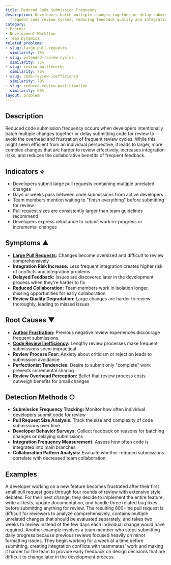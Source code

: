 ```yaml
---
title: Reduced Code Submission Frequency
description: Developers batch multiple changes together or delay submissions to avoid
  frequent code review cycles, reducing feedback quality and integration frequency.
category:
- Process
- Development Workflow
- Team Dynamics
related_problems:
- slug: large-pull-requests
  similarity: 75%
- slug: extended-review-cycles
  similarity: 75%
- slug: review-bottlenecks
  similarity: 75%
- slug: code-review-inefficiency
  similarity: 70%
- slug: reduced-review-participation
  similarity: 65%
layout: problem
---
```


## Description

Reduced code submission frequency occurs when developers intentionally batch multiple changes together or delay submitting code for review to avoid the overhead and frustration of frequent review cycles. While this might seem efficient from an individual perspective, it leads to larger, more complex changes that are harder to review effectively, increases integration risks, and reduces the collaborative benefits of frequent feedback.

## Indicators ⟡

- Developers submit large pull requests containing multiple unrelated changes
- Days or weeks pass between code submissions from active developers
- Team members mention waiting to "finish everything" before submitting for review
- Pull request sizes are consistently larger than team guidelines recommend
- Developers express reluctance to submit work-in-progress or incremental changes

## Symptoms ▲

- **[Large Pull Requests](large-pull-requests.md):** Changes become oversized and difficult to review comprehensively
- **Integration Risk Increase:** Less frequent integration creates higher risk of conflicts and integration problems
- **Delayed Feedback:** Issues are discovered later in the development process when they're harder to fix
- **Reduced Collaboration:** Team members work in isolation longer, missing opportunities for early collaboration
- **Review Quality Degradation:** Large changes are harder to review thoroughly, leading to missed issues

## Root Causes ▼

- **[Author Frustration](author-frustration.md):** Previous negative review experiences discourage frequent submissions
- **[Code Review Inefficiency](code-review-inefficiency.md):** Lengthy review processes make frequent submissions seem impractical
- **Review Process Fear:** Anxiety about criticism or rejection leads to submission avoidance
- **Perfectionist Tendencies:** Desire to submit only "complete" work prevents incremental sharing
- **Review Overhead Perception:** Belief that review process costs outweigh benefits for small changes

## Detection Methods ○

- **Submission Frequency Tracking:** Monitor how often individual developers submit code for review
- **Pull Request Size Analysis:** Track the size and complexity of code submissions over time
- **Developer Behavior Surveys:** Collect feedback on reasons for batching changes or delaying submissions
- **Integration Frequency Measurement:** Assess how often code is integrated into main branches
- **Collaboration Pattern Analysis:** Evaluate whether reduced submissions correlate with decreased team collaboration

## Examples

A developer working on a new feature becomes frustrated after their first small pull request goes through four rounds of review with extensive style debates. For their next change, they decide to implement the entire feature, write all tests, update documentation, and handle three related bug fixes before submitting anything for review. The resulting 800-line pull request is difficult for reviewers to analyze comprehensively, contains multiple unrelated changes that should be evaluated separately, and takes two weeks to review instead of the few days each individual change would have required. Another example involves a team member who stops submitting daily progress because previous reviews focused heavily on minor formatting issues. They begin working for a week at a time before submitting, creating integration conflicts with teammates' work and making it harder for the team to provide early feedback on design decisions that are difficult to change later in the development process.